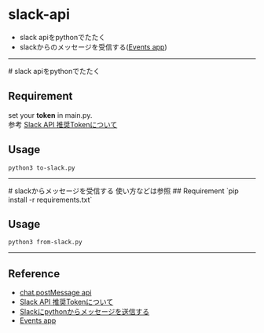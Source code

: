 # slack-api
- slack apiをpythonでたたく
- slackからのメッセージを受信する([Events app][events-app])

<hr>
# slack apiをpythonでたたく

## Requirement
set your **token** in main.py.  
参考 [Slack API 推奨Tokenについて](https://qiita.com/ykhirao/items/3b19ee6a1458cfb4ba21)

## Usage
`python3 to-slack.py`

<hr>
# slackからメッセージを受信する
使い方などは参照
## Requirement
`pip install -r requirements.txt`

## Usage
`python3 from-slack.py`

<hr>

## Reference
- [chat.postMessage api](https://api.slack.com/methods/chat.postMessage)
- [Slack API 推奨Tokenについて](https://qiita.com/ykhirao/items/3b19ee6a1458cfb4ba21)
- [Slackにpythonからメッセージを送信する](https://qiita.com/stu345/items/24790710abc571aae3ea)
- [Events app][events-app]


[events-app]: https://api.slack.com/events-api